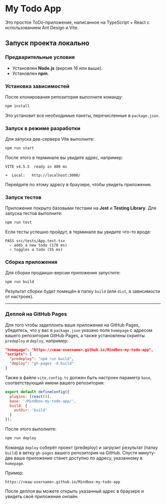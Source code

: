 
# My Todo App

Это простое ToDo-приложение, написанное на TypeScript + React с использованием Ant Design и Vite.

## Запуск проекта локально

### Предварительные условия

- Установлен **Node.js** (версия 16 или выше).
- Установлен **npm**.

### Установка зависимостей

После клонирования репозитория выполните команду:

```bash
npm install
```

Это установит все необходимые пакеты, перечисленные в `package.json`.

### Запуск в режиме разработки

Для запуска дев-сервера Vite выполните:

```bash
npm run start
```

После этого в терминале вы увидите адрес, например:

```
VITE v4.5.5  ready in 400 ms

➜  Local:   http://localhost:3000/
```

Перейдите по этому адресу в браузере, чтобы увидеть приложение.

### Запуск тестов

Приложение покрыто базовыми тестами на **Jest** и **Testing Library**. Для запуска тестов выполните:

```bash
npm run test
```

Если тесты успешно пройдут, в терминале вы увидите что-то вроде:

```
PASS src/tests/App.test.tsx
  ✓ adds a new todo (178 ms)
  ✓ toggles a todo (55 ms)
```

### Сборка приложения

Для сборки продакшн-версии приложения запустите:

```bash
npm run build
```

Результат сборки будет помещён в папку `build` (или `dist`, в зависимости от настроек).

---

### Деплой на GitHub Pages

Для того чтобы задеплоить ваше приложение на GitHub Pages, убедитесь, что у вас в `package.json` указано поле `homepage` с адресом вашего репозитория GitHub Pages, а также установлены скрипты `predeploy` и `deploy`, например:

```json
"homepage": "https://<ваш-username>.github.io/Mindbox-my-todo-app",
"scripts": {
  "predeploy": "npm run build",
  "deploy": "gh-pages -d build"
}
```

Также в файле `vite.config.ts` должен быть настроен параметр `base`, соответствующий имени вашего репозитория:

```javascript
export default defineConfig({
  plugins: [react()],
  base: '/Mindbox-my-todo-app/',
  build: {
    outDir: 'build'
  }
});
```

После этого выполните:

```bash
npm run deploy
```

Команда `deploy` соберёт проект (predeploy) и загрузит результат (папку `build`) в ветку `gh-pages` вашего репозитория на GitHub. Спустя минуту-две ваше приложение станет доступно по адресу, указанному в `homepage`.

Пример:

```
https://<ваш-username>.github.io/Mindbox-my-todo-app
```

После деплоя вы можете открыть указанный адрес в браузере и увидеть своё приложение онлайн.
